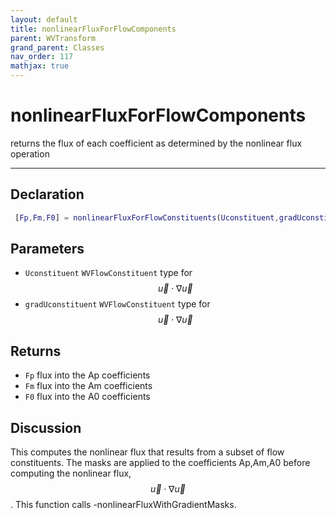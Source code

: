 ```yaml
---
layout: default
title: nonlinearFluxForFlowComponents
parent: WVTransform
grand_parent: Classes
nav_order: 117
mathjax: true
---
```


#  nonlinearFluxForFlowComponents

returns the flux of each coefficient as determined by the nonlinear flux operation


---

## Declaration
```matlab
 [Fp,Fm,F0] = nonlinearFluxForFlowConstituents(Uconstituent,gradUconstituent)
```
## Parameters
+ `Uconstituent`  `WVFlowConstituent` type for $$\vec{u} \cdot \nabla \vec{u}$$
+ `gradUconstituent`  `WVFlowConstituent` type for $$\vec{u} \cdot \nabla \vec{u}$$

## Returns
+ `Fp`  flux into the Ap coefficients
+ `Fm`  flux into the Am coefficients
+ `F0`  flux into the A0 coefficients

## Discussion

  This computes the nonlinear flux that results from a subset of flow
  constituents. The masks are applied to the coefficients Ap,Am,A0 before
  computing the nonlinear flux, $$\vec{u} \cdot \nabla \vec{u}$$. This
  function calls -nonlinearFluxWithGradientMasks.
 
              
